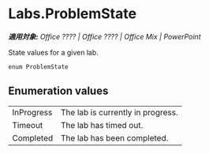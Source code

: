 
# Labs.ProblemState

 _**適用対象:** Office ???? | Office ???? | Office Mix | PowerPoint_

State values for a given lab.

```
enum ProblemState
```


## Enumeration values


|||
|:-----|:-----|
|InProgress|The lab is currently in progress.|
|Timeout|The lab has timed out.|
|Completed|The lab has been completed.|
